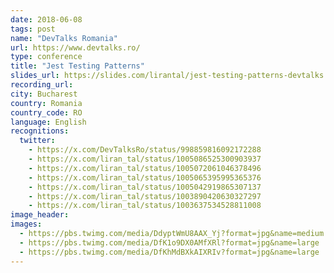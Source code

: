 ```yaml
---
date: 2018-06-08
tags: post
name: "DevTalks Romania"
url: https://www.devtalks.ro/
type: conference
title: "Jest Testing Patterns"
slides_url: https://slides.com/lirantal/jest-testing-patterns-devtalks
recording_url: 
city: Bucharest
country: Romania
country_code: RO
language: English
recognitions:
  twitter:
    - https://x.com/DevTalksRo/status/998859816092172288
    - https://x.com/liran_tal/status/1005086525300903937
    - https://x.com/liran_tal/status/1005072061046378496
    - https://x.com/liran_tal/status/1005065395995365376
    - https://x.com/liran_tal/status/1005042919865307137
    - https://x.com/liran_tal/status/1003890420630327297
    - https://x.com/liran_tal/status/1003637534528811008
image_header: 
images:
  - https://pbs.twimg.com/media/DdyptWmU8AAX_Yj?format=jpg&name=medium
  - https://pbs.twimg.com/media/DfK1o9DX0AMfXRl?format=jpg&name=large
  - https://pbs.twimg.com/media/DfKhMdBXkAIXRIv?format=jpg&name=large
---
```

